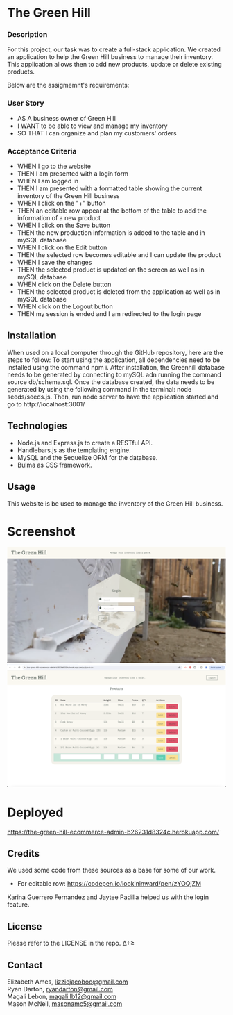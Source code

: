 # The Green Hill

### Description

For this project, our task was to create a full-stack application. We created an application to help the Green Hill business to manage their inventory. This application allows then to add new products, update or delete existing products.

Below are the assigmemnt's requirements:

### User Story

- AS A business owner of Green Hill
- I WANT to be able to view and manage my inventory
- SO THAT I can organize and plan my customers' orders

### Acceptance Criteria

- WHEN I go to the website
- THEN I am presented with a login form
- WHEN I am logged in
- THEN I am presented with a formatted table showing the current inventory of the Green Hill business
- WHEN I click on the "+" button
- THEN an editable row appear at the bottom of the table to add the information of a new product
- WHEN I click on the Save button
- THEN the new production information is added to the table and in mySQL database
- WHEN I click on the Edit button
- THEN the selected row becomes editable and I can update the product
- WHEN I save the changes
- THEN the selected product is updated on the screen as well as in mySQL database
- WHEN click on the Delete button
- THEN the selected product is deleted from the application as well as in mySQL database
- WHEN click on the Logout button
- THEN my session is ended and I am redirected to the login page

## Installation

When used on a local computer through the GitHub repository, here are the steps to follow:
To start using the application, all dependencies need to be installed using the command npm i.
After installation, the Greenhill database needs to be generated by connecting to mySQL adn running the command source db/schema.sql. Once the database created, the data needs to be generated by using the following command in the terminal: node seeds/seeds.js. Then, run node server to have the application started and go to http://localhost:3001/

## Technologies

- Node.js and Express.js to create a RESTful API.
- Handlebars.js as the templating engine.
- MySQL and the Sequelize ORM for the database.
- Bulma as CSS framework.

## Usage

This website is be used to manage the inventory of the Green Hill business.

# Screenshot

![Homepage](./public/assets/Homepage.png)
![Product page](./public/assets/ProductsPage.png)

# Deployed

https://the-green-hill-ecommerce-admin-b26231d8324c.herokuapp.com/

## Credits

We used some code from these sources as a base for some of our work.

- For editable row: https://codepen.io/lookininward/pen/zYOQjZM

Karina Guerrero Fernandez and Jaytee Padilla helped us with the login feature.

## License

Please refer to the LICENSE in the repo. ∆÷≥

## Contact

Elizabeth Ames, lizziejacoboo@gmail.com\
Ryan Darton, ryandarton@gmail.com\
Magali Lebon, magali.lb12@gmail.com\
Mason McNeil, masonamc5@gmail.com
